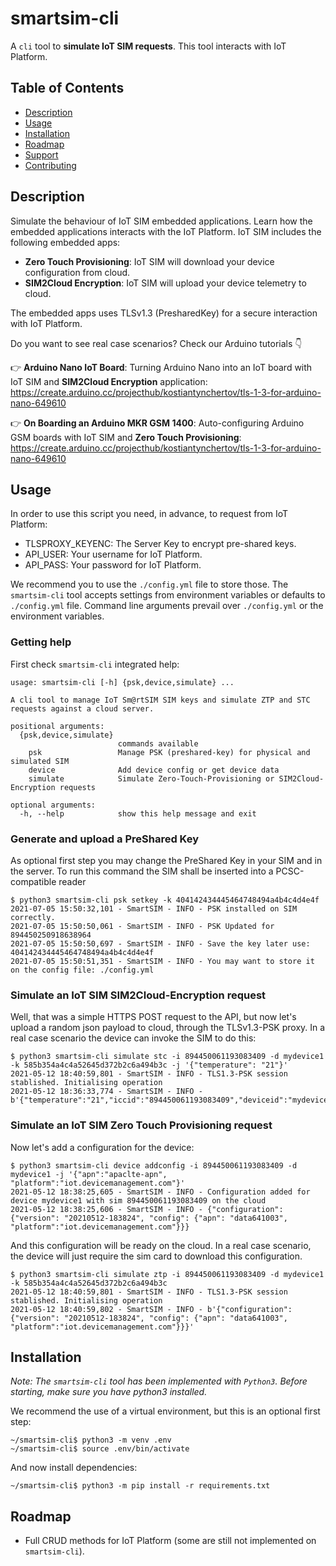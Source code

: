 # smartsim-cli

A `cli` tool to **simulate IoT SIM requests**. This tool interacts with  IoT Platform.

## Table of Contents

- [Description](#description)
- [Usage](#usage)
- [Installation](#installation)
- [Roadmap](#roadmap)
- [Support](#support)
- [Contributing](#contributing)

## Description

Simulate the behaviour of IoT SIM embedded applications. Learn how the embedded applications interacts with the IoT Platform. IoT SIM includes the following embedded apps:

* **Zero Touch Provisioning**: IoT SIM will download your device configuration from cloud.
* **SIM2Cloud Encryption**: IoT SIM will upload your device telemetry to cloud.

The embedded apps uses TLSv1.3 (PresharedKey) for a secure interaction with IoT Platform.

Do you want to see real case scenarios? Check our Arduino tutorials 👇

👉 **Arduino Nano IoT Board**: Turning Arduino Nano into an IoT board with IoT SIM and **SIM2Cloud Encryption** application: https://create.arduino.cc/projecthub/kostiantynchertov/tls-1-3-for-arduino-nano-649610

👉 **On Boarding an Arduino MKR GSM 1400**: Auto-configuring Arduino GSM boards with IoT SIM and **Zero Touch Provisioning**: https://create.arduino.cc/projecthub/kostiantynchertov/tls-1-3-for-arduino-nano-649610

## Usage

In order to use this script you need, in advance, to request from IoT Platform:

* TLSPROXY_KEYENC: The Server Key to encrypt pre-shared keys.
* API_USER: Your username for IoT Platform.
* API_PASS: Your password for IoT Platform.

We recommend you to use the `./config.yml` file to store those. The `smartsim-cli` tool accepts settings from environment variables or defaults to `./config.yml` file. Command line arguments prevail over `./config.yml` or the environment variables.

### Getting help

First check `smartsim-cli` integrated help:

```
usage: smartsim-cli [-h] {psk,device,simulate} ...

A cli tool to manage IoT Sm@rtSIM SIM keys and simulate ZTP and STC requests against a cloud server.

positional arguments:
  {psk,device,simulate}
                        commands available
    psk                 Manage PSK (preshared-key) for physical and simulated SIM
    device              Add device config or get device data
    simulate            Simulate Zero-Touch-Provisioning or SIM2Cloud-Encryption requests

optional arguments:
  -h, --help            show this help message and exit
```

### Generate and upload a PreShared Key

As optional first step you may change the PreShared Key in your SIM and in the server. To run this command the SIM shall be inserted into a PCSC-compatible reader

```
$ python3 smartsim-cli psk setkey -k 404142434445464748494a4b4c4d4e4f
2021-07-05 15:50:32,101 - SmartSIM - INFO - PSK installed on SIM correctly.
2021-07-05 15:50:50,061 - SmartSIM - INFO - PSK Updated for 894450250918638964
2021-07-05 15:50:50,697 - SmartSIM - INFO - Save the key later use: 404142434445464748494a4b4c4d4e4f
2021-07-05 15:50:51,351 - SmartSIM - INFO - You may want to store it on the config file: ./config.yml
```

### Simulate an IoT SIM SIM2Cloud-Encryption request

Well, that was a simple HTTPS POST request to the API, but now let's upload a random json payload to cloud, through the TLSv1.3-PSK proxy. In a real case scenario the device can invoke the SIM to do this:

```
$ python3 smartsim-cli simulate stc -i 894450061193083409 -d mydevice1 -k 585b354a4c4a52645d372b2c6a494b3c -j '{"temperature": "21"}'
2021-05-12 18:40:59,801 - SmartSIM - INFO - TLS1.3-PSK session stablished. Initialising operation
2021-05-12 18:36:33,774 - SmartSIM - INFO - b'{"temperature":"21","iccid":"894450061193083409","deviceid":"mydevice1"}'
```

### Simulate an IoT SIM Zero Touch Provisioning request

Now let's add a configuration for the device:

```
$ python3 smartsim-cli device addconfig -i 894450061193083409 -d mydevice1 -j '{"apn":"apaclte-apn", "platform":"iot.devicemanagement.com"}'
2021-05-12 18:38:25,605 - SmartSIM - INFO - Configuration added for device mydevice1 with sim 894450061193083409 on the cloud
2021-05-12 18:38:25,606 - SmartSIM - INFO - {"configuration": {"version": "20210512-183824", "config": {"apn": "data641003", "platform":"iot.devicemanagement.com"}}}
```

And this configuration will be ready on the cloud. In a real case scenario, the device will just require the sim card to download this configuration.

```
$ python3 smartsim-cli simulate ztp -i 894450061193083409 -d mydevice1 -k 585b354a4c4a52645d372b2c6a494b3c
2021-05-12 18:40:59,801 - SmartSIM - INFO - TLS1.3-PSK session stablished. Initialising operation
2021-05-12 18:40:59,802 - SmartSIM - INFO - b'{"configuration": {"version": "20210512-183824", "config": {"apn": "data641003", "platform":"iot.devicemanagement.com"}}}'
```

## Installation

*Note: The `smartsim-cli` tool has been implemented with `Python3`. Before starting, make sure you have python3 installed.*

We recommend the use of a virtual environment, but this is an optional first step:

```
~/smartsim-cli$ python3 -m venv .env
~/smartsim-cli$ source .env/bin/activate
```

And now install dependencies:

```
~/smartsim-cli$ python3 -m pip install -r requirements.txt
```

## Roadmap

* Full CRUD methods for IoT Platform (some are still not implemented on `smartsim-cli`).
